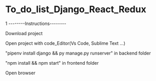 

# To_do_list_Django_React_Redux

1 --------Instructions--------

Download project

Open project with code_Editor(Vs Code, Sublime Text ...)


"pipenv install django  &&  py manage.py runserver" in backend folder

"npm install  &&  npm start"  in frontend folder

Open browser
